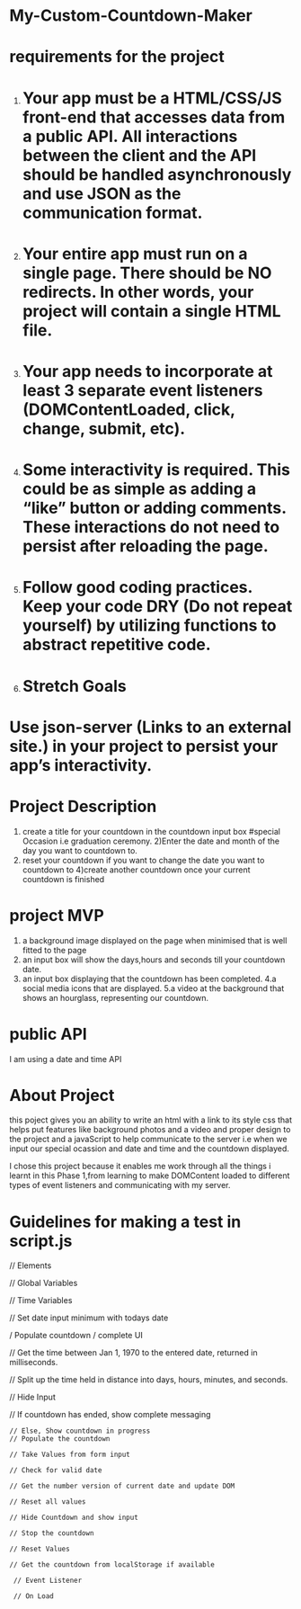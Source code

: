 # My-Custom-Countdown-Maker

# requirements for the project

1. # Your app must be a HTML/CSS/JS front-end that accesses data from a public API. All interactions between the client and the API should be handled asynchronously and use JSON as the communication format.
2. # Your entire app must run on a single page. There should be NO redirects. In other words, your project will contain a single HTML file.
3. # Your app needs to incorporate at least 3 separate event listeners (DOMContentLoaded, click, change, submit, etc).
4. # Some interactivity is required. This could be as simple as adding a “like” button or adding comments. These interactions do not need to persist after reloading the page.
5. # Follow good coding practices. Keep your code DRY (Do not repeat yourself) by utilizing functions to abstract repetitive code.
4. # Stretch Goals
# Use json-server (Links to an external site.) in your project to persist your app’s interactivity.

# Project Description
1) create a title for your countdown in the countdown input box #special Occasion i.e graduation ceremony.
2)Enter the date and month of the day  you want to countdown to.
3) reset your countdown if you want to change the date you want to countdown to
4)create another countdown once your current countdown is finished

# project MVP
1. a background image displayed on the page when minimised that is well fitted to the page
2. an input box will show the days,hours and seconds till your countdown date.
3. an input box displaying that the countdown has been completed.
4.a social media icons that are displayed.
5.a video at the background that shows an hourglass, representing our countdown.

# public API
I am using a date and time API

# About Project
this poject gives you an ability to write an html with a link to its style css that helps put features like background photos and a video and proper design to the project and a javaScript to help communicate to the server i.e when we input our special ocassion and date and time and the countdown displayed.

I chose this project because it enables me work through all the things i learnt in this Phase 1,from learning to make DOMContent loaded to different types of event listeners and communicating with my server.

# Guidelines for making a test in script.js
 // Elements

 // Global Variables 

 // Time Variables

 // Set date input minimum with todays date 

 / Populate countdown / complete UI 

  // Get the time between Jan 1, 1970 to the entered date, returned in milliseconds.  

  // Split up the time held in distance into days, hours, minutes, and seconds.  

   // Hide Input

   // If countdown has ended, show complete messaging

    // Else, Show countdown in progress  
    // Populate the countdown  

    // Take Values from form input

    // Check for valid date  

    // Get the number version of current date and update DOM  

    // Reset all values  

    // Hide Countdown and show input

    // Stop the countdown 

    // Reset Values 

    // Get the countdown from localStorage if available 

     // Event Listener 

     // On Load 

     

